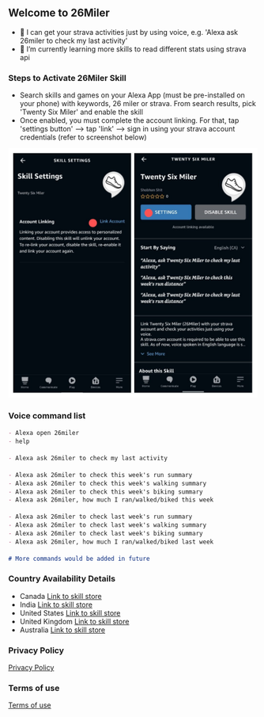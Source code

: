 ## Welcome to 26Miler

- 👋 I can get your strava activities just by using voice, e.g. 'Alexa ask 26miler to check my last activity'
- 🌱 I’m currently learning more skills to read different stats using strava api

### Steps to Activate 26Miler Skill
- Search skills and games on your Alexa App (must be pre-installed on your phone) with keywords, 26 miler or strava. From search results, pick 'Twenty Six Miler' and enable the skill
- Once enabled, you must complete the account linking. For that, tap 'settings button' --> tap 'link' --> sign in using your strava account credentials (refer to screenshot below)

![Image description](assets/css/26Miler_screenshot.jpg)
### Voice command list
```markdown
- Alexa open 26miler
- help

- Alexa ask 26miler to check my last activity

- Alexa ask 26miler to check this week's run summary
- Alexa ask 26miler to check this week's walking summary
- Alexa ask 26miler to check this week's biking summary
- Alexa ask 26miler, how much I ran/walked/biked this week

- Alexa ask 26miler to check last week's run summary
- Alexa ask 26miler to check last week's walking summary
- Alexa ask 26miler to check last week's biking summary
- Alexa ask 26miler, how much I ran/walked/biked last week

# More commands would be added in future
```

### Country Availability Details
- Canada [Link to skill store](https://www.amazon.ca/dp/B09WDM5P4L)
- India [Link to skill store](https://www.amazon.in/dp/B09WDM5P4L)
- United States [Link to skill store](https://www.amazon.com/dp/B09WDM5P4L)
- United Kingdom [Link to skill store](https://www.amazon.co.uk/dp/B09WDM5P4L)
- Australia [Link to skill store](https://www.amazon.com.au/dp/B09WDM5P4L)

### Privacy Policy
[Privacy Policy](https://26miler.github.io/privacy-policy)

### Terms of use
[Terms of use](https://26miler.github.io/terms-of-use)
